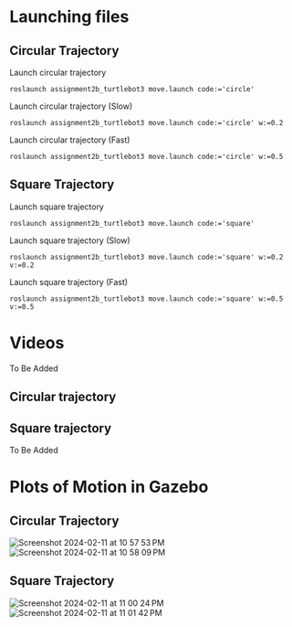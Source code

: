 # Launching files

## Circular Trajectory
Launch circular trajectory

```console
roslaunch assignment2b_turtlebot3 move.launch code:='circle'
```

Launch circular trajectory (Slow)

```console
roslaunch assignment2b_turtlebot3 move.launch code:='circle' w:=0.2
```

Launch circular trajectory (Fast)

```console
roslaunch assignment2b_turtlebot3 move.launch code:='circle' w:=0.5
```
## Square Trajectory
Launch square trajectory

```console
roslaunch assignment2b_turtlebot3 move.launch code:='square'
```

Launch square trajectory (Slow)

```console
roslaunch assignment2b_turtlebot3 move.launch code:='square' w:=0.2 v:=0.2
```

Launch square trajectory (Fast)

```console
roslaunch assignment2b_turtlebot3 move.launch code:='square' w:=0.5 v:=0.5
```
# Videos
To Be Added
## Circular trajectory
## Square trajectory
To Be Added
# Plots of Motion in Gazebo
## Circular Trajectory
![Screenshot 2024-02-11 at 10 57 53 PM](https://github.com/BleeKelly/Assignment2B_turtlebot3/assets/150833244/5424f788-7356-4b1d-a374-d046aeae82df)
![Screenshot 2024-02-11 at 10 58 09 PM](https://github.com/BleeKelly/Assignment2B_turtlebot3/assets/150833244/ec87a7c3-ec6a-446f-8a0c-cdd894ccd72b)
## Square Trajectory
![Screenshot 2024-02-11 at 11 00 24 PM](https://github.com/BleeKelly/Assignment2B_turtlebot3/assets/150833244/43aa927d-5234-4964-b75a-23ee00c11d76)
![Screenshot 2024-02-11 at 11 01 42 PM](https://github.com/BleeKelly/Assignment2B_turtlebot3/assets/150833244/39cd99b7-8b17-4059-a126-a5cd50ab22f2)



